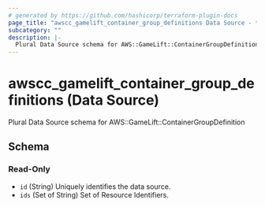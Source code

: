 ```yaml
---
# generated by https://github.com/hashicorp/terraform-plugin-docs
page_title: "awscc_gamelift_container_group_definitions Data Source - terraform-provider-awscc"
subcategory: ""
description: |-
  Plural Data Source schema for AWS::GameLift::ContainerGroupDefinition
---
```


# awscc_gamelift_container_group_definitions (Data Source)

Plural Data Source schema for AWS::GameLift::ContainerGroupDefinition



<!-- schema generated by tfplugindocs -->
## Schema

### Read-Only

- `id` (String) Uniquely identifies the data source.
- `ids` (Set of String) Set of Resource Identifiers.
